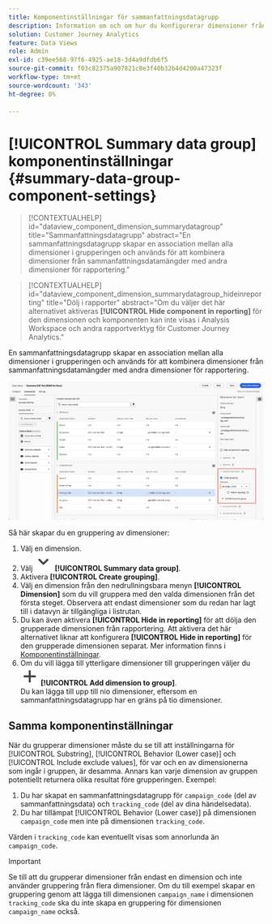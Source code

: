 ```yaml
---
title: Komponentinställningar för sammanfattningsdatagrupp
description: Information om och om hur du konfigurerar dimensioner från datauppsättningar för att säkerställa att du kan rapportera korrekt om sammanfattningsdata.
solution: Customer Journey Analytics
feature: Data Views
role: Admin
exl-id: c39ee568-97f6-4925-ae18-3d4a9dfdb6f5
source-git-commit: f03c82375a907821c8e3f40b32b4d4200a47323f
workflow-type: tm+mt
source-wordcount: '343'
ht-degree: 0%

---
```


# [!UICONTROL Summary data group] komponentinställningar {#summary-data-group-component-settings}

<!-- markdownlint-disable MD034 -->

>[!CONTEXTUALHELP]
>id="dataview_component_dimension_summarydatagroup"
>title="Sammanfattningsdatagrupp"
>abstract="En sammanfattningsdatagrupp skapar en association mellan alla dimensioner i grupperingen och används för att kombinera dimensioner från sammanfattningsdatamängder med andra dimensioner för rapportering."

<!-- markdownlint-enable MD034 -->

<!-- markdownlint-disable MD034 -->

>[!CONTEXTUALHELP]
>id="dataview_component_dimension_summarydatagroup_hideinreporting"
>title="Dölj i rapporter"
>abstract="Om du väljer det här alternativet aktiveras **[!UICONTROL Hide component in reporting]** för den dimensionen och komponenten kan inte visas i Analysis Workspace och andra rapportverktyg för Customer Journey Analytics."

<!-- markdownlint-enable MD034 -->



En sammanfattningsdatagrupp skapar en association mellan alla dimensioner i grupperingen och används för att kombinera dimensioner från sammanfattningsdatamängder med andra dimensioner för rapportering.

![Komponentinställningar för sammanfattningsdatagrupp](/help/data-views/assets/summary-data-group.png)

Så här skapar du en gruppering av dimensioner:

1. Välj en dimension.
1. Välj ![SparrNed](/help/assets/icons/ChevronDown.svg) **[!UICONTROL Summary data group]**.
1. Aktivera **[!UICONTROL Create grouping]**.
1. Välj en dimension från den nedrullningsbara menyn **[!UICONTROL Dimension]** som du vill gruppera med den valda dimensionen från det första steget. Observera att endast dimensioner som du redan har lagt till i datavyn är tillgängliga i listrutan.
1. Du kan även aktivera **[!UICONTROL Hide in reporting]** för att dölja den grupperade dimensionen från rapportering. Att aktivera det här alternativet liknar att konfigurera **[!UICONTROL Hide in reporting]** för den grupperade dimensionen separat. Mer information finns i [Komponentinställningar](overview.md).
1. Om du vill lägga till ytterligare dimensioner till grupperingen väljer du ![Lägg till](/help/assets/icons/Add.svg) **[!UICONTROL Add dimension to group]**.<br/>Du kan lägga till upp till nio dimensioner, eftersom en sammanfattningsdatagrupp har en gräns på tio dimensioner.

## Samma komponentinställningar

När du grupperar dimensioner måste du se till att inställningarna för [!UICONTROL Substring], [!UICONTROL Behavior (Lower case)] och [!UICONTROL Include exclude values], för var och en av dimensionerna som ingår i gruppen, är desamma. Annars kan varje dimension av gruppen potentiellt returnera olika resultat före grupperingen.
Exempel:

1. Du har skapat en sammanfattningsdatagrupp för `campaign_code` (del av sammanfattningsdata) och `tracking_code` (del av dina händelsedata).
1. Du har tillämpat [!UICONTROL Behavior (Lower case)] på dimensionen `campaign_code` men inte på dimensionen `tracking_code`.

Värden i `tracking_code` kan eventuellt visas som annorlunda än `campaign_code`.

>[!IMPORTANT]
>
>Se till att du grupperar dimensioner från endast en dimension och inte använder gruppering från flera dimensioner. Om du till exempel skapar en gruppering genom att lägga till dimensionen `campaign_name` i dimensionen `tracking_code` ska du inte skapa en gruppering för dimensionen `campaign_name` också.
>
